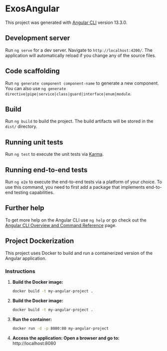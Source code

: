 # ExosAngular

This project was generated with [Angular CLI](https://github.com/angular/angular-cli) version 13.3.0.

## Development server

Run `ng serve` for a dev server. Navigate to `http://localhost:4200/`. The application will automatically reload if you change any of the source files.

## Code scaffolding

Run `ng generate component component-name` to generate a new component. You can also use `ng generate directive|pipe|service|class|guard|interface|enum|module`.

## Build

Run `ng build` to build the project. The build artifacts will be stored in the `dist/` directory.

## Running unit tests

Run `ng test` to execute the unit tests via [Karma](https://karma-runner.github.io).

## Running end-to-end tests

Run `ng e2e` to execute the end-to-end tests via a platform of your choice. To use this command, you need to first add a package that implements end-to-end testing capabilities.

## Further help

To get more help on the Angular CLI use `ng help` or go check out the [Angular CLI Overview and Command Reference](https://angular.io/cli) page.

## Project Dockerization

This project uses Docker to build and run a containerized version of the Angular application.

### Instructions

1. **Build the Docker image:**
   ```bash
   docker build -t my-angular-project .
1. **Build the Docker image:**
   ```bash
   docker build -t my-angular-project .
2. **Run the container:**
   ```bash
   docker run -d -p 8080:80 my-angular-project
3. **Access the application: Open a browser and go to:**
   http://localhost:8080
